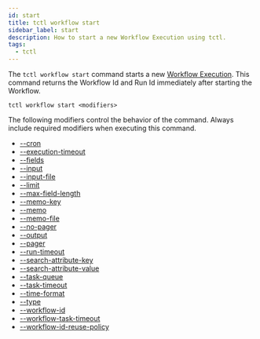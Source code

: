 ```yaml
---
id: start
title: tctl workflow start
sidebar_label: start
description: How to start a new Workflow Execution using tctl.
tags:
  - tctl
---
```


The `tctl workflow start` command starts a new [Workflow Execution](/concepts/what-is-a-workflow-execution).
This command returns the Workflow Id and Run Id immediately after starting the Workflow.

`tctl workflow start <modifiers>`

The following modifiers control the behavior of the command.
Always include required modifiers when executing this command.

- [--cron](/tctl/modifiers/cron)
- [--execution-timeout](/tctl/modifiers/execution-timeout)
- [--fields](/tctl/modifiers/fields)
- [--input](/tctl/modifiers/input)
- [--input-file](/tctl/modifiers/input-file)
- [--limit](/tctl/modifiers/limit)
- [--max-field-length](/tctl/modifiers/max-field-length)
- [--memo-key](/tctl/modifiers/memo-key)
- [--memo](/tctl/modifiers/memo)
- [--memo-file](/tctl/modifiers/memo-file)
- [--no-pager](/tctl/modifiers/no-pager)
- [--output](/tctl/modifiers/output)
- [--pager](/tctl/modifiers/pager)
- [--run-timeout](/tctl/modifiers/run-timeout)
- [--search-attribute-key](/tctl/modifiers/search-attribute-key)
- [--search-attribute-value](/tctl/modifiers/search-attribute-value)
- [--task-queue](/tctl/modifiers/task-queue)
- [--task-timeout](/tctl/modifiers/task-timeout)
- [--time-format](/tctl/modifiers/time-format)
- [--type](/tctl/modifiers/type)
- [--workflow-id](/tctl/modifiers/workflow-id)
- [--workflow-task-timeout](/tctl/modifiers/workflow-task-timeout)
- [--workflow-id-reuse-policy](/tctl/modifiers/workflow-id-reuse-policy)

